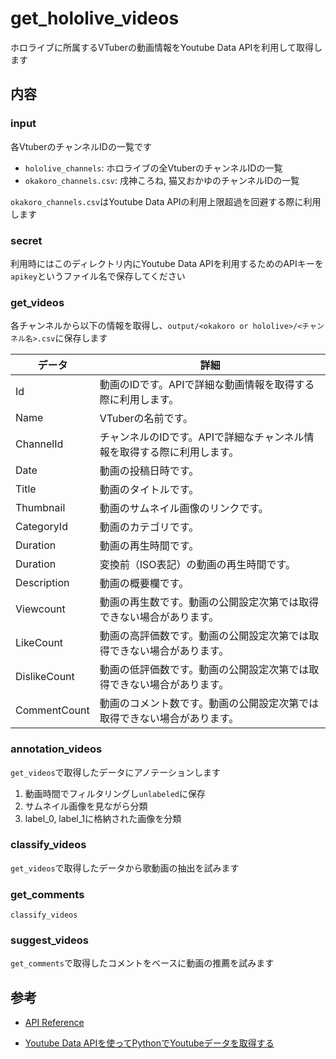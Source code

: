 # get_hololive_videos

ホロライブに所属するVTuberの動画情報をYoutube Data APIを利用して取得します

## 内容

### input
各VtuberのチャンネルIDの一覧です

- `hololive_channels`: ホロライブの全VtuberのチャンネルIDの一覧
- `okakoro_channels.csv`: 戌神ころね, 猫又おかゆのチャンネルIDの一覧

`okakoro_channels.csv`はYoutube Data APIの利用上限超過を回避する際に利用します

### secret
利用時にはこのディレクトリ内にYoutube Data APIを利用するためのAPIキーを`apikey`というファイル名で保存してください

### get_videos
各チャンネルから以下の情報を取得し、`output/<okakoro or hololive>/<チャンネル名>.csv`に保存します

| データ | 詳細 |
| ---- | ---- |
| Id | 動画のIDです。APIで詳細な動画情報を取得する際に利用します。 |
| Name | VTuberの名前です。|
| ChannelId | チャンネルのIDです。APIで詳細なチャンネル情報を取得する際に利用します。 |
| Date | 動画の投稿日時です。 |
| Title | 動画のタイトルです。 |
| Thumbnail | 動画のサムネイル画像のリンクです。 |
| CategoryId | 動画のカテゴリです。 |
| Duration | 動画の再生時間です。 |
| Duration | 変換前（ISO表記）の動画の再生時間です。 |
| Description | 動画の概要欄です。 |
| Viewcount | 動画の再生数です。動画の公開設定次第では取得できない場合があります。 |
| LikeCount | 動画の高評価数です。動画の公開設定次第では取得できない場合があります。|
| DislikeCount | 動画の低評価数です。動画の公開設定次第では取得できない場合があります。 |
| CommentCount | 動画のコメント数です。動画の公開設定次第では取得できない場合があります。 |

### annotation_videos
`get_videos`で取得したデータにアノテーションします

1. 動画時間でフィルタリングし`unlabeled`に保存
1. サムネイル画像を見ながら分類
1. label_0, label_1に格納された画像を分類

### classify_videos
`get_videos`で取得したデータから歌動画の抽出を試みます

### get_comments
`classify_videos`

### suggest_videos
`get_comments`で取得したコメントをベースに動画の推薦を試みます


## 参考
- [API Reference](https://developers.google.com/youtube/v3/docs)

- [Youtube Data APIを使ってPythonでYoutubeデータを取得する](https://qiita.com/g-k/items/7c98efe21257afac70e9)
